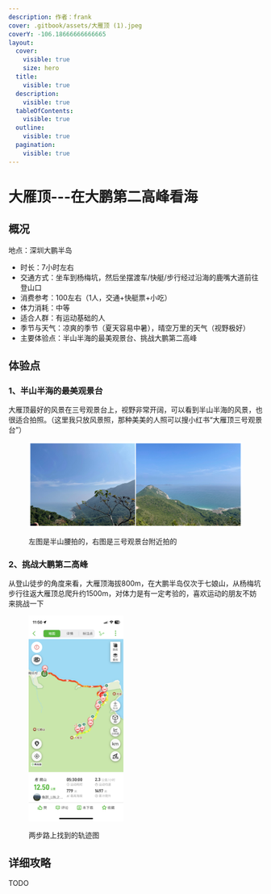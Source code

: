```yaml
---
description: 作者：frank
cover: .gitbook/assets/大雁顶 (1).jpeg
coverY: -106.18666666666665
layout:
  cover:
    visible: true
    size: hero
  title:
    visible: true
  description:
    visible: true
  tableOfContents:
    visible: true
  outline:
    visible: true
  pagination:
    visible: true
---
```


# 大雁顶---在大鹏第二高峰看海

## 概况

地点：深圳大鹏半岛

* 时长：7小时左右
* 交通方式：坐车到杨梅坑，然后坐摆渡车/快艇/步行经过沿海的鹿嘴大道前往登山口
* 消费参考：100左右（1人，交通+快艇票+小吃）
* 体力消耗：中等
* 适合人群：有运动基础的人
* 季节与天气：凉爽的季节（夏天容易中暑），晴空万里的天气（视野极好）
* 主要体验点：半山半海的最美观景台、挑战大鹏第二高峰

## 体验点

### 1、半山半海的最美观景台

大雁顶最好的风景在三号观景台上，视野非常开阔，可以看到半山半海的风景，也很适合拍照。（这里我只放风景照，那种美美的人照可以搜小红书“大雁顶三号观景台”）

<figure><img src=".gitbook/assets/大雁顶1.jpg" alt=""><figcaption><p>左图是半山腰拍的，右图是三号观景台附近拍的</p></figcaption></figure>

### 2、挑战大鹏第二高峰

从登山徒步的角度来看，大雁顶海拔800m，在大鹏半岛仅次于七娘山，从杨梅坑步行往返大雁顶总爬升约1500m，对体力是有一定考验的，喜欢运动的朋友不妨来挑战一下

<figure><img src=".gitbook/assets/大雁顶2.PNG" alt="" width="188"><figcaption><p>两步路上找到的轨迹图</p></figcaption></figure>

## 详细攻略

TODO
